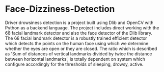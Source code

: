 # Face-Dizziness-Detection
Driver drowsiness detection is a project built using Dlib and OpenCV with Python as a backend language.
The project includes direct working with the 68 facial landmark detector and also the face detector of the Dlib library. 
The 68 facial landmark detector is a robustly trained efficient detector which detects the points on the human face using which we determine whether the eyes are open or they are closed.
The ratio which is described as 'Sum of distances of vertical landmarks divided by twice the distance between horizontal landmarks', is totally dependent on system which configure accordingly for the thresholds of sleeping, drowsy, active.
